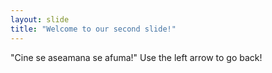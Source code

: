 ```yaml
---
layout: slide
title: "Welcome to our second slide!"
---
```

"Cine se aseamana se afuma!"
Use the left arrow to go back!

